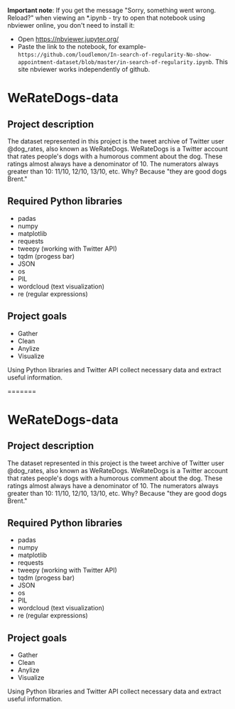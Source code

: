 **Important note**: If you get the message "Sorry, something went wrong. Reload?" when viewing an *.ipynb - try to open that notebook using nbviewer online, you don't need to install it:

 - Open https://nbviewer.jupyter.org/
 - Paste the link to the notebook, for example-`https://github.com/loudlemon/In-search-of-regularity-No-show-appointment-dataset/blob/master/in-search-of-regularity.ipynb`. This site nbviewer works independently of github.


# WeRateDogs-data
## Project description
  The dataset represented in this project is the tweet archive of Twitter 
user @dog_rates, also known as WeRateDogs. 
  WeRateDogs is a Twitter account that rates people's dogs with a humorous 
comment about the dog. These ratings almost always have a denominator of 10. 
The numerators always greater than 10: 11/10, 12/10, 13/10, etc. Why? 
Because "they are good dogs Brent."

## Required Python libraries

 - padas
 - numpy
 - matplotlib
 - requests
 - tweepy (working with Twitter API)
 - tqdm (progess bar)
 - JSON
 - os
 - PIL
 - wordcloud (text visualization)
 - re (regular expressions)
 
 ## Project goals
 - Gather
 - Clean
 - Anylize
 - Visualize
 
 Using Python libraries and Twitter API collect necessary data and extract useful information.
 
=======
# WeRateDogs-data
## Project description
  The dataset represented in this project is the tweet archive of Twitter 
user @dog_rates, also known as WeRateDogs. 
  WeRateDogs is a Twitter account that rates people's dogs with a humorous 
comment about the dog. These ratings almost always have a denominator of 10. 
The numerators always greater than 10: 11/10, 12/10, 13/10, etc. Why? 
Because "they are good dogs Brent."

## Required Python libraries

 - padas
 - numpy
 - matplotlib
 - requests
 - tweepy (working with Twitter API)
 - tqdm (progess bar)
 - JSON
 - os
 - PIL
 - wordcloud (text visualization)
 - re (regular expressions)
 
 ## Project goals
 - Gather
 - Clean
 - Anylize
 - Visualize
 
 Using Python libraries and Twitter API collect necessary data and extract useful information.
 
